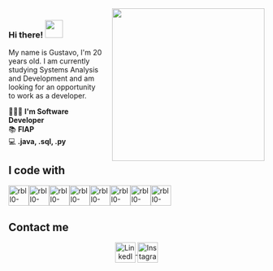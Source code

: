 <img src="https://user-images.githubusercontent.com/98968823/176971159-713d8449-4d4b-4ede-964b-bab1eb7be514.png" width="300px" align="right" style="margin-left: 20px; margin-bottom: 20px;">

### Hi there! <img src="https://github.com/TheDudeThatCode/TheDudeThatCode/blob/master/Assets/Hi.gif" width="35" />

My name is Gustavo, I'm 20 years old. I am currently studying Systems Analysis and Development and am looking for an opportunity to work as a developer.

👨🏻‍💻 **I'm Software Developer**  
📚 **FIAP**  
💻 **.java, .sql, .py**



## I code with

<div style="display: flex; flex-wrap: wrap;">
  <img align="center" alt="rbll0-java" height="40" src="https://cdn.jsdelivr.net/gh/devicons/devicon/icons/java/java-original.svg" />
  <img align="center" alt="rbll0-spring" height="40" src="https://cdn.jsdelivr.net/gh/devicons/devicon/icons/spring/spring-original.svg" />
  <img align="center" alt="rbll0-python" height="40" src="https://cdn.jsdelivr.net/gh/devicons/devicon/icons/python/python-original.svg" />
  <img align="center" alt="rbll0-csharp" height="40" src="https://cdn.jsdelivr.net/gh/devicons/devicon/icons/csharp/csharp-original.svg" />
  <img align="center" alt="rbll0-kotlin" height="40" src="https://cdn.jsdelivr.net/gh/devicons/devicon/icons/kotlin/kotlin-original.svg" />
  <img align="center" alt="rbll0-azure" height="40" src="https://cdn.jsdelivr.net/gh/devicons/devicon/icons/azure/azure-original.svg" />
  <img align="center" alt="rbll0-oracle" height="40" src="https://cdn.jsdelivr.net/gh/devicons/devicon/icons/oracle/oracle-original.svg" />
  <img align="center" alt="rbll0-mysql" height="40" src="https://cdn.jsdelivr.net/gh/devicons/devicon/icons/mysql/mysql-original.svg" />
</div>


## Contact me    

<p align="center">
  <a href="https://www.linkedin.com/in/rbll0/" target="blank">
    <img align="center" src="https://www.vectorlogo.zone/logos/linkedin/linkedin-icon.svg" alt="LinkedIn" height="40" width="40" />
  </a>
  <a href="https://www.instagram.com/whodatgu/" target="blank">
    <img align="center" src="https://www.vectorlogo.zone/logos/instagram/instagram-icon.svg" alt="Instagram" height="40" width="40" />
  </a>
</p>
